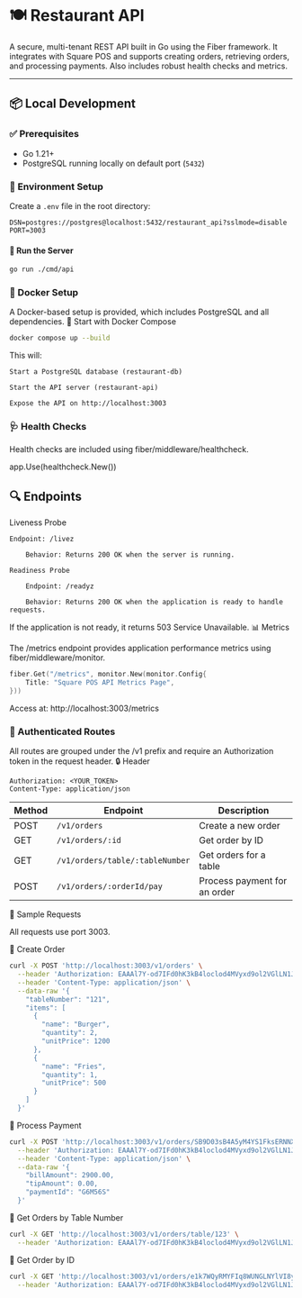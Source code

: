 # 🍽️ Restaurant API

A secure, multi-tenant REST API built in Go using the Fiber framework. It integrates with Square POS and supports creating orders, retrieving orders, and processing payments. Also includes robust health checks and metrics.

---

## 📦 Local Development

### ✅ Prerequisites

- Go 1.21+
- PostgreSQL running locally on default port (`5432`)

### 📄 Environment Setup

Create a `.env` file in the root directory:

```env
DSN=postgres://postgres@localhost:5432/restaurant_api?sslmode=disable
PORT=3003
```

#### 🚀 Run the Server

```bash
go run ./cmd/api
```

### 🐳 Docker Setup

A Docker-based setup is provided, which includes PostgreSQL and all dependencies.
🏁 Start with Docker Compose

```bash
docker compose up --build
```

This will:

    Start a PostgreSQL database (restaurant-db)

    Start the API server (restaurant-api)

    Expose the API on http://localhost:3003

### 🩺 Health Checks

Health checks are included using fiber/middleware/healthcheck.

app.Use(healthcheck.New())

## 🔍 Endpoints

Liveness Probe

    Endpoint: /livez

        Behavior: Returns 200 OK when the server is running.

    Readiness Probe

        Endpoint: /readyz

        Behavior: Returns 200 OK when the application is ready to handle requests.

If the application is not ready, it returns 503 Service Unavailable.
📊 Metrics

The /metrics endpoint provides application performance metrics using fiber/middleware/monitor.

```go
fiber.Get("/metrics", monitor.New(monitor.Config{
    Title: "Square POS API Metrics Page",
}))
```

Access at: http://localhost:3003/metrics
### 🔐 Authenticated Routes

All routes are grouped under the /v1 prefix and require an Authorization token in the request header.
🔒 Header

```
Authorization: <YOUR_TOKEN>
Content-Type: application/json
```

| Method | Endpoint                          | Description                   |
|--------|-----------------------------------|-------------------------------|
| POST   | `/v1/orders`                      | Create a new order            |
| GET    | `/v1/orders/:id`                  | Get order by ID               |
| GET    | `/v1/orders/table/:tableNumber`   | Get orders for a table        |
| POST   | `/v1/orders/:orderId/pay`         | Process payment for an order  |

🧪 Sample Requests

All requests use port 3003.

🔸 Create Order

```bash
curl -X POST 'http://localhost:3003/v1/orders' \
  --header 'Authorization: EAAAl7Y-od7IFd0hK3kB4loclod4MVyxd9ol2VGlLN1J1WH1-ymXWz8PrbxXYXgq' \
  --header 'Content-Type: application/json' \
  --data-raw '{
    "tableNumber": "121",
    "items": [
      {
        "name": "Burger",
        "quantity": 2,
        "unitPrice": 1200
      },
      {
        "name": "Fries",
        "quantity": 1,
        "unitPrice": 500
      }
    ]
  }'
```

🔸 Process Payment

```bash
curl -X POST 'http://localhost:3003/v1/orders/SB9D03sB4A5yM4YS1FksERNNXPTZY/pay' \
  --header 'Authorization: EAAAl7Y-od7IFd0hK3kB4loclod4MVyxd9ol2VGlLN1J1WH1-ymXWz8PrbxXYXgq' \
  --header 'Content-Type: application/json' \
  --data-raw '{
    "billAmount": 2900.00,
    "tipAmount": 0.00,
    "paymentId": "G6M56S"
  }'
```

🔸 Get Orders by Table Number

```bash
curl -X GET 'http://localhost:3003/v1/orders/table/123' \
  --header 'Authorization: EAAAl7Y-od7IFd0hK3kB4loclod4MVyxd9ol2VGlLN1J1WH1-ymXWz8PrbxXYXgq'
```

🔸 Get Order by ID

```bash
curl -X GET 'http://localhost:3003/v1/orders/e1k7WQyRMYFIq8WUNGLNYlVI8y8YY' \
  --header 'Authorization: EAAAl7Y-od7IFd0hK3kB4loclod4MVyxd9ol2VGlLN1J1WH# Markdown syntax guide
```